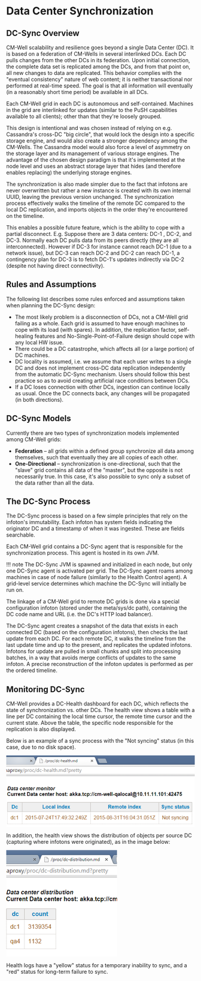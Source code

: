 # Data Center Synchronization

## DC-Sync Overview

CM-Well scalability and resilience goes beyond a single Data Center (DC). It is based on a federation of CM-Wells in several interlinked DCs. Each DC pulls changes from the other DCs in its federation. Upon initial connection, the complete data set is replicated among the DCs, and from that point on, all new changes to data are replicated. This behavior complies with the "eventual consistency" nature of web content; it is neither transactional nor performed at real-time speed. The goal is that all information will eventually (in a reasonably short time period) be available in all DCs.

Each CM-Well grid in each DC is autonomous and self-contained. Machines in the grid are interlinked for updates (similar to the PuSH capabilities available to all clients); other than that they're loosely grouped.

This design is intentional and was chosen instead of relying on e.g. Cassandra's cross-DC "big circle", that would lock the design into a specific storage engine, and would also create a stronger dependency among the CM-Wells. The Cassandra model would also force a level of asymmetry on the storage layer and its management of various storage engines. The advantage of the chosen design paradigm is that it's implemented at the node level and uses an abstract storage layer that hides (and therefore enables replacing) the underlying storage engines.

The synchronization is also made simpler due to the fact that infotons are never overwritten but rather a new instance is created with its own internal UUID, leaving the previous version unchanged. The synchronization process effectively walks the timeline of the remote DC compared to the local DC replication, and imports objects in the order they're encountered on the timeline.

This enables a possible future feature, which is the ability to cope with a partial disconnect. E.g. Suppose there are 3 data centers: DC-1 , DC-2, and DC-3. Normally each DC pulls data from its peers directly (they are all interconnected). However if DC-3 for instance cannot reach DC-1 (due to a network issue), but DC-3 can reach DC-2 and DC-2 can reach DC-1, a contingency plan for DC-3 is to fetch DC-1's updates indirectly via DC-2 (despite not having direct connectivity).

## Rules and Assumptions

The following list describes some rules enforced and assumptions taken when planning the DC-Sync design:

- The most likely problem is a disconnection of DCs, not a CM-Well grid failing as a whole. Each grid is assumed to have enough machines to cope with its load (with spares). In addition, the replication factor, self-healing features and No-Single-Point-of-Failure design should cope with any local HW issue.
- There could be a DC catastrophe, which affects all (or a large portion) of DC machines.
- DC locality is assumed, i.e. we assume that each user writes to a single DC and does not implement cross-DC data replication independently from the automatic DC-Sync mechanism. Users should follow this best practice so as to avoid creating artificial race conditions between DCs.
- If a DC loses connection with other DCs, ingestion can continue locally as usual. Once the DC connects back, any changes will be propagated (in both directions).

## DC-Sync Models

Currently there are two types of synchronization models implemented among CM-Well grids:

- **Federation** – all grids within a defined group synchronize all data among themselves, such that eventually they are all copies of each other.
- **One-Directional** – synchronization is one-directional, such that the "slave" grid contains all data of the "master", but the opposite is not necessarily true. In this case, it's also possible to sync only a subset of the data rather than all the data.

## The DC-Sync Process

The DC-Sync process is based on a few simple principles that rely on the infoton's immutability. Each infoton has system fields indicating the originator DC and a timestamp of when it was ingested. These are fields searchable.

Each CM-Well grid contains a DC-Sync agent that is responsible for the synchronization process. This agent is hosted in its own JVM.

!!! note
	The DC-Sync JVM is spawned and initialized in each node, but only one DC-Sync agent is activated per grid. The DC-Sync agent roams among machines in case of node failure (similarly to the Health Control agent). A grid-level service determines which machine the DC-Sync will initially be run on.

The linkage of a CM-Well grid to remote DC grids is done via a special configuration infoton (stored under the meta/sys/dc path), containing the DC code name and URL (i.e. the DC's HTTP load balancer).

The DC-Sync agent creates a snapshot of the data that exists in each connected DC (based on the configuration infotons), then checks the last update from each DC. For each remote DC, it walks the timeline from the last update time and up to the present, and replicates the updated infotons. Infotons for update are pulled in small chunks and split into processing batches, in a way that avoids merge conflicts of updates to the same infoton. A precise reconstruction of the infoton updates is performed as per the ordered timeline.

## Monitoring DC-Sync

CM-Well provides a DC-Health dashboard for each DC, which reflects the state of synchronization vs. other DCs. The health view shows a table with a line per DC containing the local time cursor, the remote time cursor and the current state. Above the table, the specific node responsible for the replication is also displayed.

Below is an example of a sync process with the "Not syncing" status (in this case, due to no disk space).

<img src="../../_Images/dc-health-page.png" align="middle">

In addition, the health view shows the distribution of objects per source DC (capturing where infotons were originated), as in the image below:

<img src="../../_Images/dc-distribution-page.png" align="middle">

Health logs have a "yellow" status for a temporary inability to sync, and a "red" status for long-term failure to sync.
